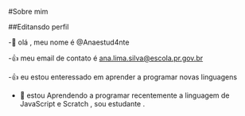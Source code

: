 #Sobre mim

##Editansdo perfil

-👋 olá , meu nome é @Anaestud4nte

-:+1: meu email de contato é ana.lima.silva@escola.pr.gov.br

-:+1: eu estou enteressado em aprender a programar novas linguagens

- 🌱 estou Aprendendo a programar recentemente a linguagem de JavaScript e Scratch , sou estudante
.

<!---
Anaestud4nte/Anaestud4nte is a ✨ special ✨ repository because its `README.md` (this file) appears on your GitHub profile.
You can click the Preview link to take a look at your changes.
--->

